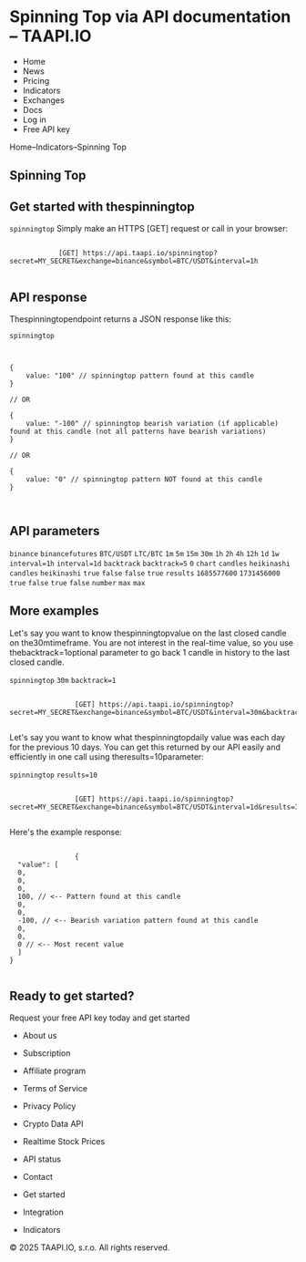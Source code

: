 # Spinning Top via API documentation – TAAPI.IO

- Home
- News
- Pricing
- Indicators
- Exchanges
- Docs
- Log in
- Free API key

Home–Indicators–Spinning Top


## Spinning Top

## Get started with thespinningtop
`spinningtop` Simply make an HTTPS [GET] request or call in your browser:


```

			[GET] https://api.taapi.io/spinningtop?secret=MY_SECRET&exchange=binance&symbol=BTC/USDT&interval=1h
		
```

## API response
Thespinningtopendpoint returns a JSON response like this:

`spinningtop` 
```

			
{
    value: "100" // spinningtop pattern found at this candle
}
				
// OR

{
    value: "-100" // spinningtop bearish variation (if applicable) found at this candle (not all patterns have bearish variations)
}
				
// OR
				
{
    value: "0" // spinningtop pattern NOT found at this candle
}
			
		
```

## API parameters
`binance` `binancefutures` `BTC/USDT` `LTC/BTC` `1m` `5m` `15m` `30m` `1h` `2h` `4h` `12h` `1d` `1w` `interval=1h` `interval=1d` `backtrack` `backtrack=5` `0` `chart` `candles` `heikinashi` `candles` `heikinashi` `true` `false` `false` `true` `results` `1685577600` `1731456000` `true` `false` `true` `false` `number` `max` `max` 
## More examples
Let's say you want to know thespinningtopvalue on the last closed candle on the30mtimeframe. You are not interest in the real-time value, so you use thebacktrack=1optional parameter to go back 1 candle in history to the last closed candle.

`spinningtop` `30m` `backtrack=1` 
```

				[GET] https://api.taapi.io/spinningtop?secret=MY_SECRET&exchange=binance&symbol=BTC/USDT&interval=30m&backtrack=1
			
```
Let's say you want to know what thespinningtopdaily value was each day for the previous 10 days. You can get this returned by our API easily and efficiently in one call using theresults=10parameter:

`spinningtop` `results=10` 
```

				[GET] https://api.taapi.io/spinningtop?secret=MY_SECRET&exchange=binance&symbol=BTC/USDT&interval=1d&results=10
			
```
Here's the example response:


```

				{
  "value": [
  0,
  0,
  0,
  100, // <-- Pattern found at this candle
  0,
  0,
  -100, // <-- Bearish variation pattern found at this candle
  0,
  0,
  0 // <-- Most recent value 
  ]
}
			
```

## Ready to get started?
Request your free API key today and get started

- About us
- Subscription
- Affiliate program
- Terms of Service
- Privacy Policy
- Crypto Data API
- Realtime Stock Prices
- API status
- Contact

- Get started
- Integration
- Indicators

© 2025 TAAPI.IO, s.r.o. All rights reserved.


